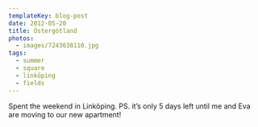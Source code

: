 ```yaml
---
templateKey: blog-post
date: 2012-05-20
title: Östergötland
photos:
  - images/7243638110.jpg
tags:
  - summer
  - square
  - linköping
  - fields
---
```


Spent the weekend in Linköping. PS. it’s only 5 days left until me and Eva are moving to our new apartment!
